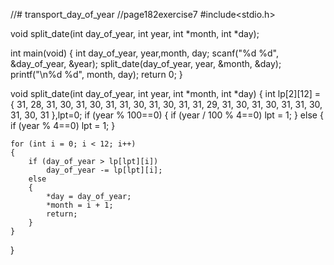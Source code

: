 //# transport_day_of_year
//page182exercise7
#include<stdio.h>

void split_date(int day_of_year, int year, int *month, int *day);

int main(void)
{
	int day_of_year, year,month, day;
	scanf("%d %d", &day_of_year, &year);
	split_date(day_of_year, year, &month, &day);
	printf("\n%d %d", month, day);
	return 0;
}

void split_date(int day_of_year, int year, int *month, int *day)
{
	int lp[2][12] = { 31, 28, 31, 30, 31, 30, 31, 31, 30, 31, 30, 31,
		31, 29, 31, 30, 31, 30, 31, 31, 30, 31, 30, 31 },lpt=0;
	if (year % 100==0)
	{
		if (year / 100 % 4==0)
			lpt = 1;
	}
	else
	{
		if (year % 4==0)
			lpt = 1;
	}

	for (int i = 0; i < 12; i++)
	{
		if (day_of_year > lp[lpt][i])
			day_of_year -= lp[lpt][i];
		else
		{
			*day = day_of_year;
			*month = i + 1;
			return;
		}
	}
}

